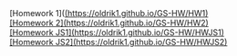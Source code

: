 <div>[Homework 1](<a href="https://oldrik1.github.io/GS-HW/HW1">(https://oldrik1.github.io/GS-HW/HW1)</div>
<div>[Homework 2](https://oldrik1.github.io/GS-HW/HW2)</div>
<div>[Homework JS1](https://oldrik1.github.io/GS-HW/HWJS1)</div>
<div>[Homework JS2](https://oldrik1.github.io/GS-HW/HWJS2)</div>


